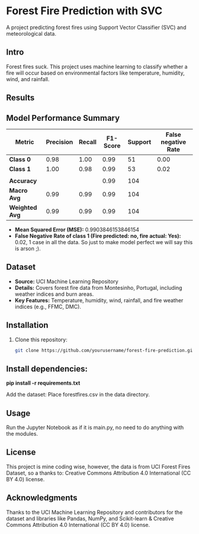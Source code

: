 # Forest Fire Prediction with SVC
A project predicting forest fires using Support Vector Classifier (SVC) and meteorological data.  

## Intro
Forest fires suck. This project uses machine learning to classify whether a fire will occur based on environmental factors like temperature, humidity, wind, and rainfall.

## Results
## Model Performance Summary

| Metric           | Precision | Recall | F1-Score | Support | False negative Rate   |
|-------------------|-----------|--------|----------|---------|----------------------|
| **Class 0**       | 0.98      | 1.00   | 0.99     | 51      | 0.00                 |
| **Class 1**       | 1.00      | 0.98   | 0.99     | 53      | 0.02                 |
|                   |           |        |          |         |                      |
| **Accuracy**      |           |        | 0.99     | 104     |                      |
| **Macro Avg**     | 0.99      | 0.99   | 0.99     | 104     |                      |
| **Weighted Avg**  | 0.99      | 0.99   | 0.99     | 104     |                      |

- **Mean Squared Error (MSE):** 0.9903846153846154
- **False Negative Rate of class 1 (Fire predicted: no, fire actual: Yes):** 0.02, 1 case in all the data. So just to make model perfect we will say this is arson ;).

## Dataset
- **Source:** UCI Machine Learning Repository  
- **Details:** Covers forest fire data from Montesinho, Portugal, including weather indices and burn areas.  
- **Key Features:** Temperature, humidity, wind, rainfall, and fire weather indices (e.g., FFMC, DMC).  

## Installation
1. Clone this repository:  
   ```bash
   git clone https://github.com/yourusername/forest-fire-prediction.git

## Install dependencies:

**pip install -r requirements.txt**

Add the dataset:
Place forestfires.csv in the data directory.

## Usage
Run the Jupyter Notebook as if it is main.py, no need to do anything with the modules.

## License
This project is mine coding wise, however, the data is from UCI Forest Fires Dataset, so a thanks to: Creative Commons Attribution 4.0 International (CC BY 4.0) license.

## Acknowledgments
Thanks to the UCI Machine Learning Repository and contributors for the dataset and libraries like Pandas, NumPy, and Scikit-learn & Creative Commons Attribution 4.0 International (CC BY 4.0) license.
